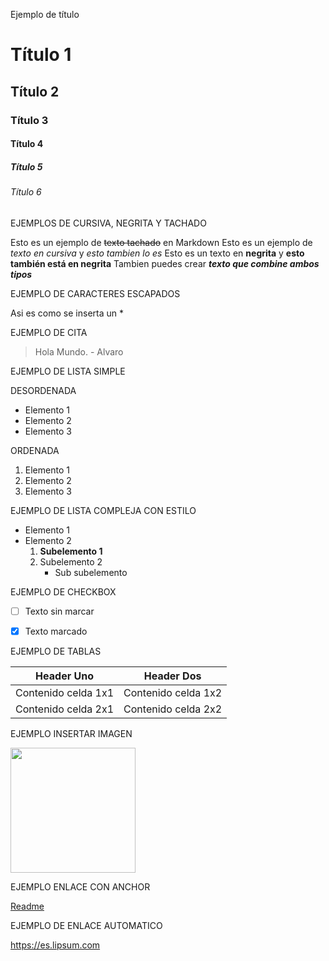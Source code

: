 


Ejemplo de título
# Título 1
## Título 2
### Título 3
#### Título 4
##### Título 5
###### Título 6

EJEMPLOS DE CURSIVA, NEGRITA Y TACHADO

Esto es un ejemplo de ~~texto tachado~~ en Markdown
Esto es un ejemplo de *texto en cursiva* y _esto tambien lo es_
Esto es un texto en **negrita** y __esto también está en negrita__
Tambien puedes crear __*texto que combine ambos tipos*__

EJEMPLO DE CARACTERES ESCAPADOS

Asi es como se inserta un \*


EJEMPLO DE CITA 

> Hola Mundo. - Alvaro

EJEMPLO DE LISTA SIMPLE

DESORDENADA 

  * Elemento 1
  * Elemento 2
  * Elemento 3

ORDENADA

  1. Elemento 1
  2. Elemento 2
  3. Elemento 3


EJEMPLO DE LISTA COMPLEJA CON ESTILO

  * Elemento 1
  * Elemento 2
      1. **Subelemento 1**
      2. Subelemento 2
           * Sub subelemento


EJEMPLO DE CHECKBOX

- [ ] Texto sin marcar
- [x] Texto marcado


EJEMPLO DE TABLAS

| Header Uno | Header Dos | 
| ---------- | ---------- |
| Contenido celda 1x1 | Contenido celda 1x2 |
| Contenido celda 2x1 | Contenido celda 2x2 |


EJEMPLO INSERTAR IMAGEN

<img src="https://github.com/user-attachments/assets/5f781c53-4af0-481a-9a15-2a6c5ff8ac32" width=200>

EJEMPLO ENLACE CON ANCHOR

[Readme](https://es.lipsum.com)

EJEMPLO DE ENLACE AUTOMATICO

<https://es.lipsum.com>
